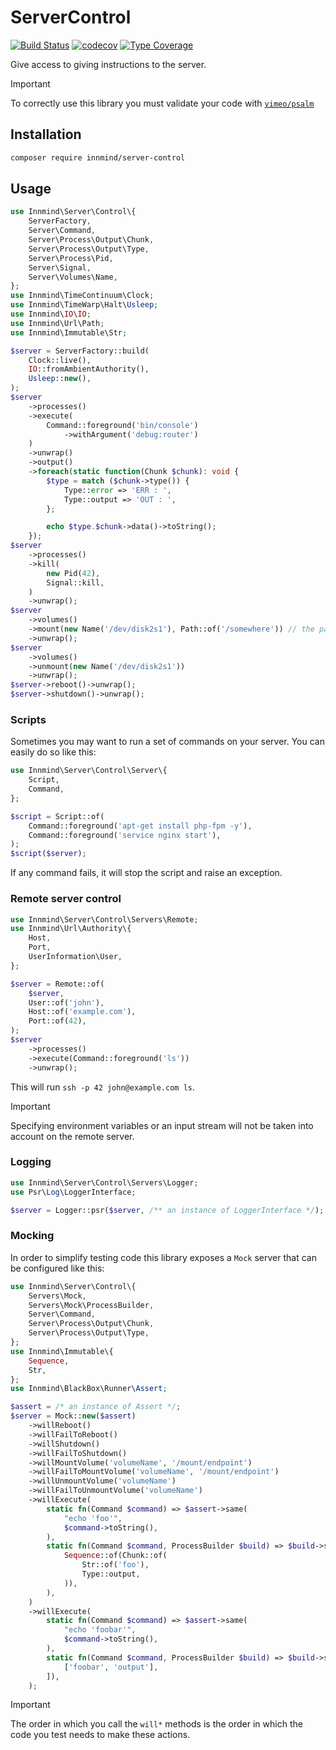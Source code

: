 # ServerControl

[![Build Status](https://github.com/innmind/servercontrol/workflows/CI/badge.svg?branch=master)](https://github.com/innmind/servercontrol/actions?query=workflow%3ACI)
[![codecov](https://codecov.io/gh/innmind/servercontrol/branch/develop/graph/badge.svg)](https://codecov.io/gh/innmind/servercontrol)
[![Type Coverage](https://shepherd.dev/github/innmind/servercontrol/coverage.svg)](https://shepherd.dev/github/innmind/servercontrol)

Give access to giving instructions to the server.

> [!IMPORTANT]
> To correctly use this library you must validate your code with [`vimeo/psalm`](https://packagist.org/packages/vimeo/psalm)

## Installation

```sh
composer require innmind/server-control
```

## Usage

```php
use Innmind\Server\Control\{
    ServerFactory,
    Server\Command,
    Server\Process\Output\Chunk,
    Server\Process\Output\Type,
    Server\Process\Pid,
    Server\Signal,
    Server\Volumes\Name,
};
use Innmind\TimeContinuum\Clock;
use Innmind\TimeWarp\Halt\Usleep;
use Innmind\IO\IO;
use Innmind\Url\Path;
use Innmind\Immutable\Str;

$server = ServerFactory::build(
    Clock::live(),
    IO::fromAmbientAuthority(),
    Usleep::new(),
);
$server
    ->processes()
    ->execute(
        Command::foreground('bin/console')
            ->withArgument('debug:router')
    )
    ->unwrap()
    ->output()
    ->foreach(static function(Chunk $chunk): void {
        $type = match ($chunk->type()) {
            Type::error => 'ERR : ',
            Type::output => 'OUT : ',
        };

        echo $type.$chunk->data()->toString();
    });
$server
    ->processes()
    ->kill(
        new Pid(42),
        Signal::kill,
    )
    ->unwrap();
$server
    ->volumes()
    ->mount(new Name('/dev/disk2s1'), Path::of('/somewhere')) // the path is only interpreted for linux
    ->unwrap();
$server
    ->volumes()
    ->unmount(new Name('/dev/disk2s1'))
    ->unwrap();
$server->reboot()->unwrap();
$server->shutdown()->unwrap();
```

### Scripts

Sometimes you may want to run a set of commands on your server. You can easily do so like this:

```php
use Innmind\Server\Control\Server\{
    Script,
    Command,
};

$script = Script::of(
    Command::foreground('apt-get install php-fpm -y'),
    Command::foreground('service nginx start'),
);
$script($server);
```

If any command fails, it will stop the script and raise an exception.

### Remote server control

```php
use Innmind\Server\Control\Servers\Remote;
use Innmind\Url\Authority\{
    Host,
    Port,
    UserInformation\User,
};

$server = Remote::of(
    $server,
    User::of('john'),
    Host::of('example.com'),
    Port::of(42),
);
$server
    ->processes()
    ->execute(Command::foreground('ls'))
    ->unwrap();
```

This will run `ssh -p 42 john@example.com ls`.

> [!IMPORTANT]
> Specifying environment variables or an input stream will not be taken into account on the remote server.

### Logging

```php
use Innmind\Server\Control\Servers\Logger;
use Psr\Log\LoggerInterface;

$server = Logger::psr($server, /** an instance of LoggerInterface */);
```

### Mocking

In order to simplify testing code this library exposes a `Mock` server that can be configured like this:

```php
use Innmind\Server\Control\{
    Servers\Mock,
    Servers\Mock\ProcessBuilder,
    Server\Command,
    Server\Process\Output\Chunk,
    Server\Process\Output\Type,
};
use Innmind\Immutable\{
    Sequence,
    Str,
};
use Innmind\BlackBox\Runner\Assert;

$assert = /* an instance of Assert */;
$server = Mock::new($assert)
    ->willReboot()
    ->willFailToReboot()
    ->willShutdown()
    ->willFailToShutdown()
    ->willMountVolume('volumeName', '/mount/endpoint')
    ->willFailToMountVolume('volumeName', '/mount/endpoint')
    ->willUnmountVolume('volumeName')
    ->willFailToUnmountVolume('volumeName')
    ->willExecute(
        static fn(Command $command) => $assert->same(
            "echo 'foo'",
            $command->toString(),
        ),
        static fn(Command $command, ProcessBuilder $build) => $build->success(
            Sequence::of(Chunk::of(
                Str::of('foo'),
                Type::output,
            )),
        ),
    )
    ->willExecute(
        static fn(Command $command) => $assert->same(
            "echo 'foobar'",
            $command->toString(),
        ),
        static fn(Command $command, ProcessBuilder $build) => $build->success([
            ['foobar', 'output'],
        ]),
    );
```

> [!IMPORTANT]
> The order in which you call the `will*` methods is the order in which the code you test needs to make these actions.
